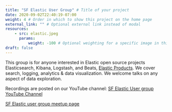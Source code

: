 ```yaml
---
title: "SF Elastic User Group" # Title of your project
date: 2020-09-02T22:40:19-07:00
weight: 4 # Order in which to show this project on the home page
external_link: "" # Optional external link instead of modal
resources:
    - src: elastic.jpeg
      params:
          weight: -100 # Optional weighting for a specific image in this project folder
draft: false
---
```


This group is for anyone interested in Elastic open source projects Elasticsearch, Kibana, Logstash, and Beats, [Elastic Products](https://www.elastic.co/products/). We cover search, logging, analytics & data visualization. We welcome talks on any aspect of data exploration.

Recordings are posted on our YouTube channel: [SF Elastic User group YouTube Channel](https://www.youtube.com/channel/UCx317LNd-AlbTcE_0FkdJcg)

[SF Elastic user group meetup page](https://www.meetup.com/Elasticsearch-San-Francisco/)
